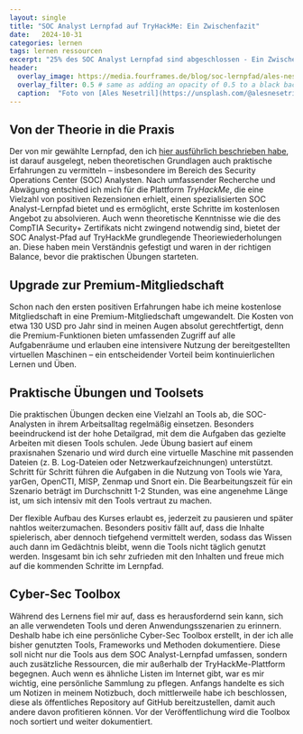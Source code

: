 ```yaml
---
layout: single
title: "SOC Analyst Lernpfad auf TryHackMe: Ein Zwischenfazit"
date:   2024-10-31 
categories: lernen
tags: lernen ressourcen
excerpt: "25% des SOC Analyst Lernpfad sind abgeschlossen - Ein Zwischenfazit"
header:
  overlay_image: https://media.fourframes.de/blog/soc-lernpfad/ales-nesetril-Im7lZjxeLhg-unsplash.jpg
  overlay_filter: 0.5 # same as adding an opacity of 0.5 to a black background
  caption:  "Foto von [Ales Nesetril](https://unsplash.com/@alesnesetril?utm_content=creditCopyText&utm_medium=referral&utm_source=unsplash) auf [Unsplash](https://unsplash.com/photos/gray-and-black-laptop-computer-on-surface-Im7lZjxeLhg?utm_content=creditCopyText&utm_medium=referral&utm_source=unsplash)"
---
```


## Von der Theorie in die Praxis

Der von mir gewählte Lernpfad, den ich [hier ausführlich beschrieben habe](https://fourframes.de/lernen/lernpfad-cyber-security/), ist darauf ausgelegt, neben theoretischen Grundlagen auch praktische Erfahrungen zu vermitteln – insbesondere im Bereich des Security Operations Center (SOC) Analysten. Nach umfassender Recherche und Abwägung entschied ich mich für die Plattform *TryHackMe*, die eine Vielzahl von positiven Rezensionen erhielt, einen spezialisierten SOC Analyst-Lernpfad bietet und es ermöglicht, erste Schritte im kostenlosen Angebot zu absolvieren. Auch wenn theoretische Kenntnisse wie die des CompTIA Security+ Zertifikats nicht zwingend notwendig sind, bietet der SOC Analyst-Pfad auf TryHackMe grundlegende Theoriewiederholungen an. Diese haben mein Verständnis gefestigt und waren in der richtigen Balance, bevor die praktischen Übungen starteten.

## Upgrade zur Premium-Mitgliedschaft

Schon nach den ersten positiven Erfahrungen habe ich meine kostenlose Mitgliedschaft in eine Premium-Mitgliedschaft umgewandelt. Die Kosten von etwa 130 USD pro Jahr sind in meinen Augen absolut gerechtfertigt, denn die Premium-Funktionen bieten umfassenden Zugriff auf alle Aufgabenräume und erlauben eine intensivere Nutzung der bereitgestellten virtuellen Maschinen – ein entscheidender Vorteil beim kontinuierlichen Lernen und Üben.

## Praktische Übungen und Toolsets

Die praktischen Übungen decken eine Vielzahl an Tools ab, die SOC-Analysten in ihrem Arbeitsalltag regelmäßig einsetzen. Besonders beeindruckend ist der hohe Detailgrad, mit dem die Aufgaben das gezielte Arbeiten mit diesen Tools schulen. Jede Übung basiert auf einem praxisnahen Szenario und wird durch eine virtuelle Maschine mit passenden Dateien (z. B. Log-Dateien oder Netzwerkaufzeichnungen) unterstützt. Schritt für Schritt führen die Aufgaben in die Nutzung von Tools wie Yara, yarGen, OpenCTI, MISP, Zenmap und Snort ein. Die Bearbeitungszeit für ein Szenario beträgt im Durchschnitt 1-2 Stunden, was eine angenehme Länge ist, um sich intensiv mit den Tools vertraut zu machen.

Der flexible Aufbau des Kurses erlaubt es, jederzeit zu pausieren und später nahtlos weiterzumachen. Besonders positiv fällt auf, dass die Inhalte spielerisch, aber dennoch tiefgehend vermittelt werden, sodass das Wissen auch dann im Gedächtnis bleibt, wenn die Tools nicht täglich genutzt werden. Insgesamt bin ich sehr zufrieden mit den Inhalten und freue mich auf die kommenden Schritte im Lernpfad.

## Cyber-Sec Toolbox

Während des Lernens fiel mir auf, dass es herausfordernd sein kann, sich an alle verwendeten Tools und deren Anwendungsszenarien zu erinnern. Deshalb habe ich eine persönliche Cyber-Sec Toolbox erstellt, in der ich alle bisher genutzten Tools, Frameworks und Methoden dokumentiere. Diese soll nicht nur die Tools aus dem SOC Analyst-Lernpfad umfassen, sondern auch zusätzliche Ressourcen, die mir außerhalb der TryHackMe-Plattform begegnen. Auch wenn es ähnliche Listen im Internet gibt, war es mir wichtig, eine persönliche Sammlung zu pflegen. Anfangs handelte es sich um Notizen in meinem Notizbuch, doch mittlerweile habe ich beschlossen, diese als öffentliches Repository auf GitHub bereitzustellen, damit auch andere davon profitieren können. Vor der Veröffentlichung wird die Toolbox noch sortiert und weiter dokumentiert.
